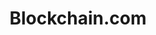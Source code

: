 ---
blog: https://blog.blockchain.com/
codehost: https://github.com/blockchain
instagram: https://instagram.com/blockchainofficial
logohandle: blockchain
sort: blockchain
title: Blockchain.com
twitter: https://x.com/blockchain
website: https://www.blockchain.com/
---